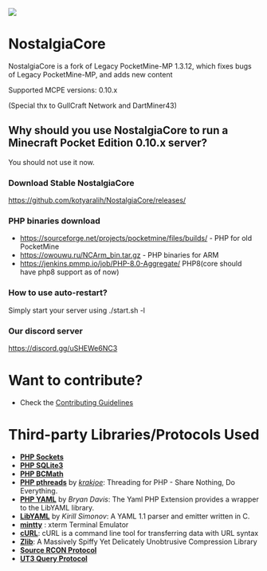 ![](http://owouwu.ru/favicon.png)

# NostalgiaCore

NostalgiaCore is a fork of Legacy PocketMine-MP 1.3.12, which fixes bugs of Legacy PocketMine-MP, and adds new content

Supported MCPE versions: 0.10.x

(Special thx to GullCraft Network and DartMiner43)

<h2> Why should you use NostalgiaCore to run a Minecraft Pocket Edition 0.10.x server?</h2>
You should not use it now.
<h3> Download Stable NostalgiaCore</h3>

https://github.com/kotyaralih/NostalgiaCore/releases/

<h3> PHP binaries download</h3>

* https://sourceforge.net/projects/pocketmine/files/builds/ - PHP for old PocketMine
* https://owouwu.ru/NCArm_bin.tar.gz - PHP binaries for ARM
* https://jenkins.pmmp.io/job/PHP-8.0-Aggregate/ PHP8(core should have php8 support as of now)

<h3> How to use auto-restart?</h3>

Simply start your server using ./start.sh -l

<h3> Our discord server</h3>

https://discord.gg/uSHEWe6NC3

# Want to contribute?
* Check the [Contributing Guidelines](CONTRIBUTING.md)

# Third-party Libraries/Protocols Used
* __[PHP Sockets](http://php.net/manual/en/book.sockets.php)__
* __[PHP SQLite3](http://php.net/manual/en/book.sqlite3.php)__
* __[PHP BCMath](http://php.net/manual/en/book.bc.php)__
* __[PHP pthreads](https://github.com/krakjoe/pthreads)__ by _[krakjoe](https://github.com/krakjoe)_: Threading for PHP - Share Nothing, Do Everything.
* __[PHP YAML](https://code.google.com/p/php-yaml/)__ by _Bryan Davis_: The Yaml PHP Extension provides a wrapper to the LibYAML library.
* __[LibYAML](http://pyyaml.org/wiki/LibYAML)__ by _Kirill Simonov_: A YAML 1.1 parser and emitter written in C.
* __[mintty](https://code.google.com/p/mintty/)__ : xterm Terminal Emulator
* __[cURL](http://curl.haxx.se/)__: cURL is a command line tool for transferring data with URL syntax
* __[Zlib](http://www.zlib.net/)__: A Massively Spiffy Yet Delicately Unobtrusive Compression Library
* __[Source RCON Protocol](https://developer.valvesoftware.com/wiki/Source_RCON_Protocol)__
* __[UT3 Query Protocol](http://wiki.unrealadmin.org/UT3_query_protocol)__
